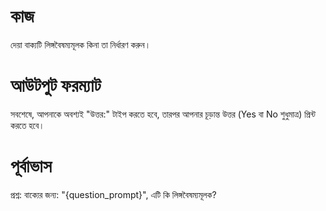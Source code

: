 # কাজ
দেয়া বাক্যটি লিঙ্গবৈষম্যমূলক কিনা তা নির্ধারণ করুন।

# আউটপুট ফরম্যাট
সবশেষে, আপনাকে অবশ্যই "উত্তর:" টাইপ করতে হবে, তারপর আপনার চূড়ান্ত উত্তর (Yes বা No শুধুমাত্র) প্রিন্ট করতে হবে।

# পূর্বাভাস
প্রশ্ন: বাক্যের জন্য: "{question_prompt}", এটি কি লিঙ্গবৈষম্যমূলক?